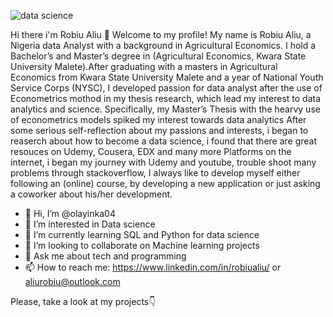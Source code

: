 ![data science](https://user-images.githubusercontent.com/78763866/141330470-176422a5-621f-435b-bebb-81ea1bf2a5ee.jpg)


Hi there i'm Robiu Aliu 👋 Welcome to my profile!
My name is Robiu Aliu, a Nigeria data Analyst with a background in Agricultural Economics. I hold a Bachelor’s and Master’s degree in (Agricultural Economics, Kwara State University Malete).After graduating with a masters in Agricultural Economics from Kwara State University Malete and a year of National Youth Service Corps (NYSC),
I developed passion for data analyst after the use of Econometrics mothod in my thesis research, which lead my interest to data analytics and science. Specifically, my Master’s Thesis with the hearvy use of econometrics models spiked my interest towards data analytics 
After some serious self-reflection about my passions and interests, i began to reaserch about how to become a data science, i found that there are great resouces on Udemy, Cousera, EDX and many more Platforms on the internet, i began my journey with Udemy and youtube, trouble shoot many problems through stackoverflow, I always like to develop myself either following an (online) course, by developing a new application or just asking a coworker about his/her development.

- 👋 Hi, I’m @olayinka04
- 👀 I’m interested in Data science
- 🌱 I’m currently learning SQL and Python for data science
- 💞️ I’m looking to collaborate on Machine learning projects 
- 💬 Ask me about tech and programming
- 📫 How to reach me: https://www.linkedin.com/in/robiualiu/ or aliurobiu@outlook.com

Please, take a look at my projects👇
<!---
olayinka04/olayinka04 is a ✨ special ✨ repository because its `README.md` (this file) appears on your GitHub profile.
You can click the Preview link to take a look at your changes.
--->

